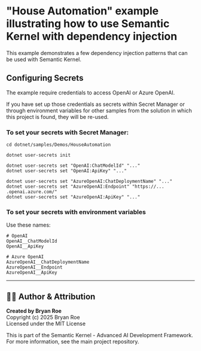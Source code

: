 # "House Automation" example illustrating how to use Semantic Kernel with dependency injection

This example demonstrates a few dependency injection patterns that can be used with Semantic Kernel.


## Configuring Secrets

The example require credentials to access OpenAI or Azure OpenAI.

If you have set up those credentials as secrets within Secret Manager or through environment variables for other samples from the solution in which this project is found, they will be re-used.

### To set your secrets with Secret Manager:

```
cd dotnet/samples/Demos/HouseAutomation

dotnet user-secrets init

dotnet user-secrets set "OpenAI:ChatModelId" "..."
dotnet user-secrets set "OpenAI:ApiKey" "..."

dotnet user-secrets set "AzureOpenAI:ChatDeploymentName" "..."
dotnet user-secrets set "AzureOpenAI:Endpoint" "https://... .openai.azure.com/"
dotnet user-secrets set "AzureOpenAI:ApiKey" "..."
```

### To set your secrets with environment variables

Use these names:

```
# OpenAI
OpenAI__ChatModelId
OpenAI__ApiKey

# Azure OpenAI
AzureOpenAI__ChatDeploymentName
AzureOpenAI__Endpoint
AzureOpenAI__ApiKey
```


---

## 👨‍💻 Author & Attribution

**Created by Bryan Roe**  
Copyright (c) 2025 Bryan Roe  
Licensed under the MIT License

This is part of the Semantic Kernel - Advanced AI Development Framework.
For more information, see the main project repository.
